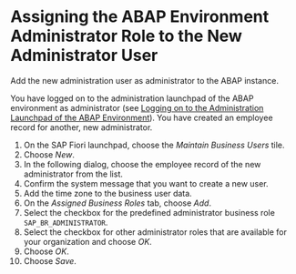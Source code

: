<!-- loioad888b0ab0a74665a22e0a58ef9e9100 -->

# Assigning the ABAP Environment Administrator Role to the New Administrator User

Add the new administration user as administrator to the ABAP instance.



You have logged on to the administration launchpad of the ABAP environment as administrator \(see [Logging on to the Administration Launchpad of the ABAP Environment](logging-on-to-the-administration-launchpad-of-the-abap-environment-11e765e.md)\). You have created an employee record for another, new administrator.



1.  On the SAP Fiori launchpad, choose the *Maintain Business Users* tile.
2.  Choose *New*.
3.  In the following dialog, choose the employee record of the new administrator from the list.
4.  Confirm the system message that you want to create a new user.
5.  Add the time zone to the business user data.
6.  On the *Assigned Business Roles* tab, choose *Add*.
7.  Select the checkbox for the predefined administrator business role `SAP_BR_ADMINISTRATOR`.
8.  Select the checkbox for other administrator roles that are available for your organization and choose *OK*.
9.  Choose *OK*.
10. Choose *Save*.

